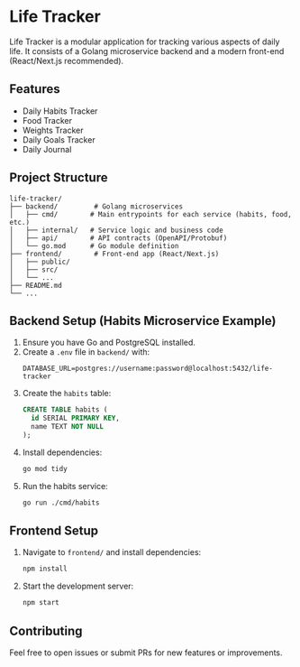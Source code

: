 # Life Tracker

Life Tracker is a modular application for tracking various aspects of daily life. It consists of a Golang microservice backend and a modern front-end (React/Next.js recommended).

## Features
- Daily Habits Tracker
- Food Tracker
- Weights Tracker
- Daily Goals Tracker
- Daily Journal

## Project Structure

```
life-tracker/
├── backend/         # Golang microservices
│   ├── cmd/        # Main entrypoints for each service (habits, food, etc.)
│   ├── internal/   # Service logic and business code
│   ├── api/        # API contracts (OpenAPI/Protobuf)
│   └── go.mod      # Go module definition
├── frontend/        # Front-end app (React/Next.js)
│   ├── public/
│   ├── src/
│   └── ...
├── README.md
└── ...
```

## Backend Setup (Habits Microservice Example)
1. Ensure you have Go and PostgreSQL installed.
2. Create a `.env` file in `backend/` with:
   ```
   DATABASE_URL=postgres://username:password@localhost:5432/life-tracker
   ```
3. Create the `habits` table:
   ```sql
   CREATE TABLE habits (
     id SERIAL PRIMARY KEY,
     name TEXT NOT NULL
   );
   ```
4. Install dependencies:
   ```sh
   go mod tidy
   ```
5. Run the habits service:
   ```sh
   go run ./cmd/habits
   ```

## Frontend Setup
1. Navigate to `frontend/` and install dependencies:
   ```sh
   npm install
   ```
2. Start the development server:
   ```sh
   npm start
   ```

## Contributing
Feel free to open issues or submit PRs for new features or improvements.